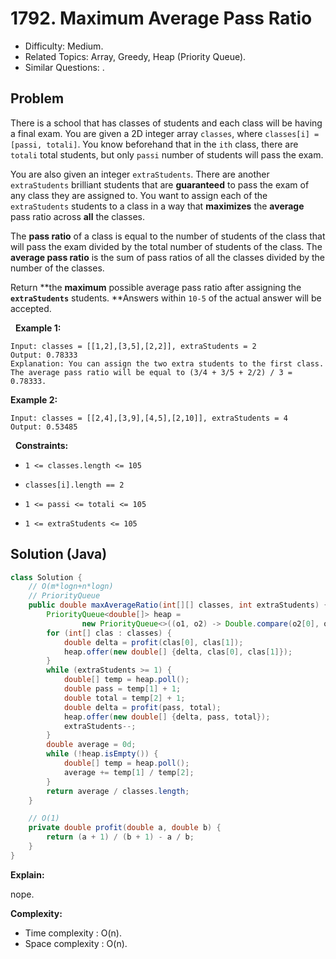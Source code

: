# 1792. Maximum Average Pass Ratio

- Difficulty: Medium.
- Related Topics: Array, Greedy, Heap (Priority Queue).
- Similar Questions: .

## Problem

There is a school that has classes of students and each class will be having a final exam. You are given a 2D integer array ```classes```, where ```classes[i] = [passi, totali]```. You know beforehand that in the ```ith``` class, there are ```totali``` total students, but only ```passi``` number of students will pass the exam.

You are also given an integer ```extraStudents```. There are another ```extraStudents``` brilliant students that are **guaranteed** to pass the exam of any class they are assigned to. You want to assign each of the ```extraStudents``` students to a class in a way that **maximizes** the **average** pass ratio across **all** the classes.

The **pass ratio** of a class is equal to the number of students of the class that will pass the exam divided by the total number of students of the class. The **average pass ratio** is the sum of pass ratios of all the classes divided by the number of the classes.

Return **the **maximum** possible average pass ratio after assigning the **```extraStudents```** students. **Answers within ```10-5``` of the actual answer will be accepted.

 
**Example 1:**

```
Input: classes = [[1,2],[3,5],[2,2]], extraStudents = 2
Output: 0.78333
Explanation: You can assign the two extra students to the first class. The average pass ratio will be equal to (3/4 + 3/5 + 2/2) / 3 = 0.78333.
```

**Example 2:**

```
Input: classes = [[2,4],[3,9],[4,5],[2,10]], extraStudents = 4
Output: 0.53485
```

 
**Constraints:**


	
- ```1 <= classes.length <= 105```
	
- ```classes[i].length == 2```
	
- ```1 <= passi <= totali <= 105```
	
- ```1 <= extraStudents <= 105```



## Solution (Java)

```java
class Solution {
    // O(m*logn+n*logn)
    // PriorityQueue
    public double maxAverageRatio(int[][] classes, int extraStudents) {
        PriorityQueue<double[]> heap =
                new PriorityQueue<>((o1, o2) -> Double.compare(o2[0], o1[0]));
        for (int[] clas : classes) {
            double delta = profit(clas[0], clas[1]);
            heap.offer(new double[] {delta, clas[0], clas[1]});
        }
        while (extraStudents >= 1) {
            double[] temp = heap.poll();
            double pass = temp[1] + 1;
            double total = temp[2] + 1;
            double delta = profit(pass, total);
            heap.offer(new double[] {delta, pass, total});
            extraStudents--;
        }
        double average = 0d;
        while (!heap.isEmpty()) {
            double[] temp = heap.poll();
            average += temp[1] / temp[2];
        }
        return average / classes.length;
    }

    // O(1)
    private double profit(double a, double b) {
        return (a + 1) / (b + 1) - a / b;
    }
}
```

**Explain:**

nope.

**Complexity:**

* Time complexity : O(n).
* Space complexity : O(n).
